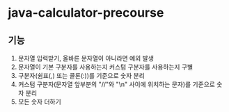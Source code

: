 # java-calculator-precourse

## 기능
1. 문자열 입력받기, 올바른 문자열이 아니라면 예외 발생
2. 문자열이 기본 구분자를 사용하는지 커스텀 구분자를 사용하는지 구별
3. 구분자(쉼표(,) 또는 콜론(:))를 기준으로 숫자 분리
4. 커스텀 구분자(문자열 앞부분의 "//"와 "\n" 사이에 위치하는 문자)를 기준으로 숫자 분리
5. 모든 숫자 더하기
